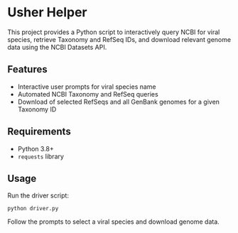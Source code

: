 # Usher Helper

This project provides a Python script to interactively query NCBI for viral species, retrieve Taxonomy and RefSeq IDs, and download relevant genome data using the NCBI Datasets API.

## Features
- Interactive user prompts for viral species name
- Automated NCBI Taxonomy and RefSeq queries
- Download of selected RefSeqs and all GenBank genomes for a given Taxonomy ID

## Requirements
- Python 3.8+
- `requests` library

## Usage
Run the driver script:

```
python driver.py
```

Follow the prompts to select a viral species and download genome data.
